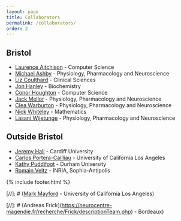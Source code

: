 ```yaml
---
layout: page
title: Collaborators
permalink: /collaborators/
order: 2
---
```


## Bristol
- [Laurence Aitchison](http://www.gatsby.ucl.ac.uk/~laurence/) - Computer Science
- [Michael Ashby](http://www.bristol.ac.uk/phys-pharm/people/michael-c-ashby) - Physiology, Pharmacology and Neuroscience
- [Liz Coulthard](http://www.bristol.ac.uk/clinical-sciences/people/liz-j-coulthard/) - Clinical Sciences
- [Jon Hanley](https://hanleylab.site123.me) - Biochemistry
- [Conor Houghton](https://www.cs.bris.ac.uk/home/cscjh/) - Computer Science
- [Jack Mellor](http://www.bris.ac.uk/synaptic/people/66711) - Physiology, Pharmacology and Neuroscience
- [Clea Warburton](http://www.bristol.ac.uk/phys-pharm/people/clea-c-warburton) - Physiology, Pharmacology and Neuroscience
- [Nick Whiteley](https://people.maths.bris.ac.uk/~manpw) - Mathematics
- [Lasani Wijetunge](https://research-information.bris.ac.uk/en/persons/lasani-s-wijetunge(6303a115-6707-467d-aaac-d1cbef045656).html) - Physiology, Pharmacology and Neuroscience

## Outside Bristol
- [Jeremy Hall](https://www.cardiff.ac.uk/people/view/57718-hall-jeremy) - Cardiff University
- [Carlos Portera-Cailliau](http://porteralab.neurology.ucla.edu/) - University of California Los Angeles
- [Kathy Puddifoot](http://www.birmingham.ac.uk/staff/profiles/philosophy/puddifood-kathy.aspx) - Durham University
- [Romain Veltz](http://romainveltz.pythonanywhere.com/) - INRIA, Sophia-Antipolis

{% include footer.html %}

[//]: # ([Mark Mayford](https://medschool.ucsd.edu/education/neurograd/faculty/Pages/mark-mayford.aspx) - University of California Los Angeles)

[//]: # (Andreas Frick](https://neurocentre-magendie.fr/recherche/Frick/descriptionTeam.php) - Bordeaux)
